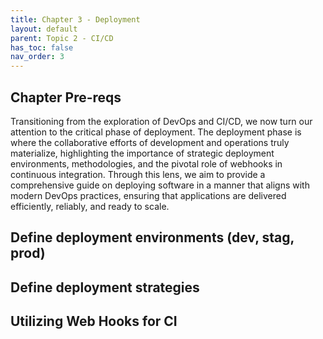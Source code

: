 ```yaml
---
title: Chapter 3 - Deployment
layout: default
parent: Topic 2 - CI/CD
has_toc: false
nav_order: 3
---
```


## Chapter Pre-reqs
Transitioning from the exploration of DevOps and CI/CD, we now turn our attention to the critical phase of deployment. 
The deployment phase is where the collaborative efforts of development and operations truly materialize, highlighting the
importance of strategic deployment environments, methodologies, and the pivotal role of webhooks in continuous integration. 
Through this lens, we aim to provide a comprehensive guide on deploying software in a manner that aligns with modern DevOps 
practices, ensuring that applications are delivered efficiently, reliably, and ready to scale.
## Define deployment environments (dev, stag, prod)

## Define deployment strategies

## Utilizing Web Hooks for CI
